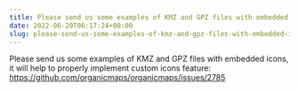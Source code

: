 ```yaml
---
title: Please send us some examples of KMZ and GPZ files with embedded icons, it will help to properly implement custom icons feature
date: 2022-06-20T06:17:24+00:00
slug: please-send-us-some-examples-of-kmz-and-gpz-files-with-embedded-icons-it-will-help-to-properly-implement-custom-icons-feature
---
```


Please send us some examples of KMZ and GPZ files with embedded icons, it will help to properly implement custom icons feature:
<https://github.com/organicmaps/organicmaps/issues/2785>
